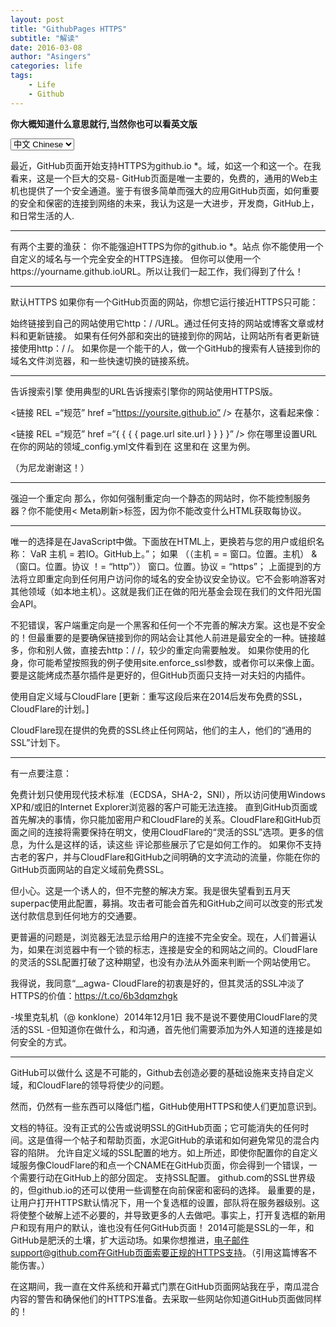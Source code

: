 ```yaml
---
layout: post
title: "GithubPages HTTPS"
subtitle: "解读"
date: 2016-03-08
author: "Asingers"
categories: life
tags:
    - Life
    - Github
---
```

**你大概知道什么意思就行,当然你也可以看英文版**

<select onchange="onLanChange(this.options[this.options.selectedIndex].value)">
    <option value="0" selected="selected"> 中文 Chinese </option>
    <option value="1"> 英语 English </option>
</select>

<!-- Chinese Version -->
<div style="display: block;" class="zh">

   最近，GitHub页面开始支持HTTPS为github.io *。域，如这一个和这一个。在我看来，这是一个巨大的交易- GitHub页面是唯一主要的，免费的，通用的Web主机也提供了一个安全通道。鉴于有很多简单而强大的应用GitHub页面，如何重要的安全和保密的连接到网络的未来，我认为这是一大进步，开发商，GitHub上，和日常生活的人. <hr>
有两个主要的渔获：
你不能强迫HTTPS为你的github.io *。站点
你不能使用一个自定义的域名与一个完全安全的HTTPS连接。
但你可以使用一个https://yourname.github.ioURL。所以让我们一起工作，我们得到了什么！
<hr>
默认HTTPS
如果你有一个GitHub页面的网站，你想它运行接近HTTPS只可能：

始终链接到自己的网站使用它http：/ /URL。通过任何支持的网站或博客文章或材料和更新链接。
如果有任何外部和突出的链接到你的网站，让网站所有者更新链接使用http：/ /。
如果你是一个能干的人，做一个GitHub的搜索有人链接到你的域名文件浏览器，和一些快速切换的链接系统。
<hr>
告诉搜索引擎
使用典型的URL告诉搜索引擎你的网站使用HTTPS版。

<链接 REL =“规范” href =“https://yoursite.github.io” />
在基尔，这看起来像：

<链接 REL =“规范” href =“{ { { { page.url site.url } } } }” />
你在哪里设置URL在你的网站的领域_config.yml文件看到在 这里和在 这里为例。

（为尼龙谢谢这！）
<hr>
强迫一个重定向
那么，你如何强制重定向一个静态的网站时，你不能控制服务器？你不能使用< Meta刷新>标签，因为你不能改变什么HTML获取每协议。
<hr>
唯一的选择是在JavaScript中做。下面放在HTML上，更换若与您的用户或组织名称：
VaR 主机 = 若IO。GitHub上。”；
如果 （（主机 = = 窗口。位置。主机） & （窗口。位置。协议 ！= “http”））
    窗口。位置。协议 = “https”；
上面提到的方法将立即重定向到任何用户访问你的域名的安全协议安全协议。它不会影响游客对其他领域（如本地主机）。这就是我们正在做的阳光基金会现在我们的文件阳光国会API。

不犯错误，客户端重定向是一个黑客和任何一个不完善的解决方案。这也是不安全的！但最重要的是要确保链接到你的网站会让其他人前进是最安全的一种。链接越多，你和别人做，直接去http：/ /，较少的重定向需要触发。
如果你使用的化身，你可能希望按照我的例子使用site.enforce_ssl参数，或者你可以来像上面。要是这能烤成杰基尔插件是更好的，但GitHub页面只支持一对夫妇的内插件。

使用自定义域与CloudFlare
[更新：重写这段后来在2014后发布免费的SSL，CloudFlare的计划。]

CloudFlare现在提供的免费的SSL终止任何网站，他们的主人，他们的“通用的SSL”计划下。
<hr>
有一点要注意：

免费计划只使用现代技术标准（ECDSA，SHA-2，SNI），所以访问使用Windows XP和/或旧的Internet Explorer浏览器的客户可能无法连接。
直到GitHub页面或首先解决的事情，你只能加密用户和CloudFlare的关系。CloudFlare和GitHub页面之间的连接将需要保持在明文，使用CloudFlare的“灵活的SSL”选项。更多的信息，为什么是这样的话，读这些 评论那些展示了它是如何工作的。
如果你不支持古老的客户，并与CloudFlare和GitHub之间明确的文字流动的流量，你能在你的GitHub页面网站的自定义域前免费SSL。

但小心。这是一个诱人的，但不完整的解决方案。我是很失望看到五月天superpac使用此配置，募捐。攻击者可能会首先和GitHub之间可以改变的形式发送付款信息到任何地方的交通要。

更普遍的问题是，浏览器无法显示给用户的连接不完全安全。现在，人们普遍认为，如果在浏览器中有一个锁的标志，连接是安全的和网站之间的。CloudFlare的灵活的SSL配置打破了这种期望，也没有办法从外面来判断一个网站使用它。

我得说，我同意“__agwa- CloudFlare的初衷是好的，但其灵活的SSL冲淡了HTTPS的价值：https://t.co/6b3dqmzhgk

-埃里克轧机（@ konklone）2014年12月1日
我不是说不要使用CloudFlare的灵活的SSL -但知道你在做什么，和沟通，首先他们需要添加为外人知道的连接是如何安全的方式。
<hr>
GitHub可以做什么
这是不可能的，Github去创造必要的基础设施来支持自定义域，和CloudFlare的领导将使少的问题。

然而，仍然有一些东西可以降低门槛，GitHub使用HTTPS和使人们更加意识到。

文档的特征。没有正式的公告或说明SSL的GitHub页面；它可能消失的任何时间。这是值得一个帖子和帮助页面，水泥GitHub的承诺和如何避免常见的混合内容的陷阱。
允许自定义域的SSL配置的地方。如上所述，即使你配置你的自定义域服务像CloudFlare的和点一个CNAME在GitHub页面，你会得到一个错误，一个需要行动在GitHub上的部分固定。
支持SSL配置。 github.com的SSL世界级的，但github.io的还可以使用一些调整在向前保密和密码的选择。
最重要的是，让用户打开HTTPS默认情况下，用一个复选框的设置，部队将在服务器级别。这将使整个破解上述不必要的，并导致更多的人去做吧。事实上，打开复选框的新用户和现有用户的默认，谁也没有任何GitHub页面！
2014可能是SSL的一年，和GitHub是肥沃的土壤，扩大运动场。如果你想推进，电子邮件support@github.com在GitHub页面索要正规的HTTPS支持。（引用这篇博客不能伤害。）

在这期间，我一直在文件系统和开幕式门票在GitHub页面网站我在乎，南瓜混合内容的警告和确保他们的HTTPS准备。去采取一些网站你知道GitHub页面做同样的！


</div>

<!-- English Version -->
<div style="display: none;" class="en">

    <p>Recently, GitHub Pages<a href="https://twitter.com/benbalter/status/444555263195217920">began supporting HTTPS</a>for<code>*.github.io</code>domains, like<a href="https://cfpb.github.io/">this one</a>and<a href="https://sunlightlabs.github.io/congress/">this one</a>.</p>

<p>In my opinion, this is a huge deal - GitHub Pages is the only major, free, general-purpose web host which also offers a secure channel. Given<a href="https://konklone.com/post/the-power-and-potential-of-github-pages">how many simple and powerful uses</a>GitHub Pages has, and how vital secure and confidential connections are to the future of the web, I see this as a big step forward for developers, GitHub, and everyday people.</p>

<p>There are two major catches:</p>

<ul>
<li>You<strong>can&#39;t force HTTPS</strong>for your<code>*.github.io</code>site.</li>
<li>You<strong>can&#39;t use a custom domain name</strong>with a fully secured HTTPS connection.</li>
</ul>


<p>But you<strong>can</strong>use an<code>https://yourname.github.io</code>URL. So let&#39;s work with what we&#39;ve got!</p>

<h3>Defaulting to HTTPS</h3>

<p>If you have a GitHub Pages site, and you&#39;d like it to run as close to HTTPS-only as possible:</p>

<ul>
<li>Always link to your own site using its<code>https://</code>URL. Go through any supporting sites or blog posts or material and update the link.</li>
<li>If there are any external and prominent links to your site, ask the site owner to update their link to use<code>https://</code>.</li>
<li>If you&#39;re a go-getter, do a GitHub search for<a href="https://github.com/search?q=%22sunlightlabs.github.io%22&amp;amp;ref=cmdform&amp;amp;type=Code">anyone linking to your domain</a>, and file some quick in-browser PRs to switch people&#39;s links.</li>
</ul>


<h3>Telling search engines</h3>

<p>Use<strong><a href="https://support.google.com/webmasters/answer/139066?hl=en">canonical URLs</a></strong>to tell search engines to use the HTTPS version of your website.</p>

<pre><code>&lt;linkrel="canonical"href="https://yoursite.github.io"/&gt;
</code></pre>

<p>In Jekyll, this looks like:</p>

<pre><code>&lt;linkrel="canonical"href="{{ site.url }}{{ page.url }}"/&gt;
</code></pre>

<p>Where you&#39;ve set theurlfield in your site&#39;s_config.ymlfile. See<a href="https://github.com/18F/18f.gsa.gov/blob/b58cbcd66d2535746bfa43d42f670b9b1c105fd3/_config.yml#L26">here</a>and<a href="https://github.com/18F/18f.gsa.gov/blob/b58cbcd66d2535746bfa43d42f670b9b1c105fd3/_includes/head.html#L27">here</a>for an example.</p>

<p>(Thanks to Ylon for<a href="#comment-54c505e769702d16212a0000">suggesting this</a>!)</p>

<h3>Forcing a redirect</h3>

<p>So, how do you force a redirect for a static site when you don&#39;t control the server? You can&#39;t use a<meta refresh>tag, because you can&#39;t change what HTML gets delivered per-protocol.</p>

<p>The only choice is to<strong>do it in JavaScript</strong>. Put the following at the top of your HTML, replacingYOURDOMAINwith your user or organization name:</p>

<pre><code>varhost="YOURDOMAIN.github.io";if((host==window.location.host)&amp;&amp;(window.location.protocol!="https:"))window.location.protocol="https";
</code></pre>

<p>The above hack will immediately redirect any users who visit your domain on an insecure protocol to a secure protocol. It won&#39;t affect visitors on any other domain (likelocalhost). This is what we&#39;re doing at the<a href="https://sunlightfoundation.com">Sunlight Foundation</a>now for the documentation for our<a href="https://sunlightlabs.github.io/congress/">Sunlight Congress API</a>.</p>

<p>Make no mistake, client-side redirecting is a hack and an imperfect solution by any means. It&#39;s also not secure! But the whole point is to make sure that the links other people make to your website going<em>forward</em>are the secure kind. The more links that you and others make that go directly tohttps://, the less often the redirect will need to be triggered.</p>

<p>If you&#39;re using Jekyll, you may wish to<a href="https://github.com/sunlightlabs/congress/commit/6426761a671d46df6fc5d2526bdaf506c39d789c">follow my example</a>of using asite.enforce_sslparameter, or you can just hardcode it like above. It&#39;d be nicer if this could get baked into a Jekyll plugin, but GitHub Pages only supports a couple of whitelisted plugins.</p>

<h3>Using a custom domain with CloudFlare</h3>

<p>[<strong>Update</strong>: Rewrote this section later in 2014, after CloudFlare released their free SSL plan.]</p>

<p><a href="https://www.cloudflare.com/">CloudFlare</a>now offers<strong><a href="https://blog.cloudflare.com/introducing-universal-ssl/">free SSL termination</a></strong>for any website they host, under their "Universal SSL" plan.</p>

<p>There are a couple of caveats:</p>

<ul>
<li>The free plan uses only modern technical standards (<a href="https://blog.cloudflare.com/ecdsa-the-digital-signature-algorithm-of-a-better-internet/">ECDSA</a>,<a href="http://googleonlinesecurity.blogspot.com/2014/09/gradually-sunsetting-sha-1.html">SHA-2</a>,<a href="https://www.mnot.net/blog/2014/05/09/if_you_can_read_this_youre_sniing">SNI</a>), so customers visiting using Windows XP and/or old Internet Explorer browsers may not be able to connect.</li>
<li>Until GitHub Pages or CloudFlare fix things, you&#39;ll only be able to encrypt the connection between the user and CloudFlare. The connection between CloudFlare and GitHub Pages will need to remain in plaintext, using CloudFlare&#39;s "Flexible SSL" option. For more information on why this is the case, read<a href="https://github.com/isaacs/github/issues/156#issuecomment-57271637">these</a><a href="https://github.com/isaacs/github/issues/156#issuecomment-60453315">comments</a>that lay out how it works.</li>
</ul>


<p>If you&#39;re okay not supporting ancient clients, and with traffic flowing in clear text between CloudFlare and GitHub, you can turn on SSL for free in front of your GitHub Pages site with a custom domain.</p>

<p>But<strong>be careful</strong>. This is a tempting, but incomplete solution. I was<a href="https://github.com/MayOneUS/homepage_redesign/issues/82">very disappointed</a>to see the<a href="https://mayday.us">MayDay SuperPAC</a>use this configuration to solicit donations. An attacker who could get between CloudFlare and GitHub could have altered the form in transit to send payment information to anywhere they wanted.</p>

<p>More generally problematic is that the browser has no way of indicating to the user that the connection is not fully secure. Right now, people generally expect that if there&#39;s a lock symbol in the browser, the connection is secure between them and the website. CloudFlare&#39;s Flexible SSL configuration breaks this expectation, and there is no way from the outside to tell whether a website is using it.</p>

<blockquote><p>Gotta say, I agree with<a href="https://twitter.com/__agwa">@__agwa</a>- CloudFlare has good intentions, but their Flexible SSL dilutes the value of HTTPS:<a href="https://t.co/6B3dqMzHgK">https://t.co/6B3dqMzHgK</a>
— Eric Mill (@konklone)<a href="https://twitter.com/konklone/status/539543267311091715">December 1, 2014</a></p></blockquote>

<p>I&#39;m not saying to never use CloudFlare&#39;s Flexible SSL - but know exactly what you are doing, and communicate to CloudFlare that they need to<a href="https://twitter.com/ivanristic/status/530761077001162753">add a way for outsiders to know how secure the connection is</a>.</p>

<h3>What GitHub can do</h3>

<p>It&#39;s unlikely that GitHub is going to create the infrastructure needed to natively support custom domains, and Cloudflare&#39;s leadership will render that less of a problem.</p>

<p>However, there are still a few things GitHub can do to lower the barrier to using HTTPS and to make people more aware of it.</p>

<ul>
<li><strong>Document the feature.</strong>There&#39;s no formal announcement or description of SSL for GitHub Pages; it could disappear any time. It&#39;s worth a quick blog post and a help page, to cement GitHub&#39;s commitment and describe how to avoid common mixed content pitfalls.</li>
<li><strong>Allow SSL for custom domains configured elsewhere.</strong>As mentioned above, even if you configure your custom domain with a service like CloudFlare and point a CNAME at GitHub Pages, you&#39;ll get an error, and one that requires action on GitHub&#39;s part to fix.</li>
<li><strong>Shore up the SSL configuration.</strong>github.com&#39;s SSL is<a href="https://www.ssllabs.com/ssltest/analyze.html?d=github.com&amp;amp;s=192.30.252.128&amp;amp;hideResults=on">world-class</a>, butgithub.io&#39;s could still<a href="https://www.ssllabs.com/ssltest/analyze.html?d=sunlightlabs.github.io">use some tweaks</a>around forward secrecy and cipher choices.</li>
<li>Most importantly,<strong>let users turn HTTPS on by default</strong>, with a checkbox in their settings that forces a redirect at the server level. That would render the entire hack above unnecessary, and lead a lot more people to Just Do It. In fact, turn on the checkbox by default for new users, and for existing users who don&#39;t yet have any GitHub Pages!</li>
</ul>


<p>2014 may well be the Year of SSL, and GitHub is fertile ground for expanding the playing field. If you want to push this forward, email<a href="mailto:support@github.com">support@github.com</a>and ask for formal HTTPS support in GitHub Pages. (Referencing this blog post can&#39;t hurt.)</p>

<p>In the meantime, I&#39;ve been going around<a href="https://github.com/project-open-data/project-open-data.github.io/pull/295">filing PRs</a>and<a href="https://github.com/cfpb/cfpb.github.io/issues/22">opening tickets</a>with GitHub Pages sites I care about, to squash mixed-content warnings and ensure they&#39;re HTTPS-ready. Go adopt some sites you know on GitHub Pages and do the same!</p></div>

<!-- Handle Language Change -->
<script type="text/javascript">
    var $zh = document.querySelector(".zh");
    var $en = document.querySelector(".en");
    function onLanChange(index){
        if(index == 0){
            $zh.style.display = "block";
            $en.style.display = "none";
        }else{
            $en.style.display = "block";
            $zh.style.display = "none";
        }
    }
    onLanChange(0);
</script>

